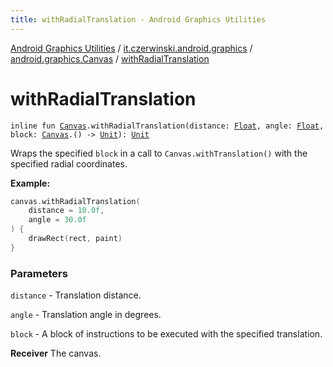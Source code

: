 ```yaml
---
title: withRadialTranslation - Android Graphics Utilities
---
```


[Android Graphics Utilities](../../index.html) / [it.czerwinski.android.graphics](../index.html) / [android.graphics.Canvas](index.html) / [withRadialTranslation](./with-radial-translation.html)

# withRadialTranslation

`inline fun `[`Canvas`](https://developer.android.com/reference/android/graphics/Canvas.html)`.withRadialTranslation(distance: `[`Float`](https://kotlinlang.org/api/latest/jvm/stdlib/kotlin/-float/index.html)`, angle: `[`Float`](https://kotlinlang.org/api/latest/jvm/stdlib/kotlin/-float/index.html)`, block: `[`Canvas`](https://developer.android.com/reference/android/graphics/Canvas.html)`.() -> `[`Unit`](https://kotlinlang.org/api/latest/jvm/stdlib/kotlin/-unit/index.html)`): `[`Unit`](https://kotlinlang.org/api/latest/jvm/stdlib/kotlin/-unit/index.html)

Wraps the specified `block` in a call to `Canvas.withTranslation()`
with the specified radial coordinates.

**Example:**

``` kotlin
canvas.withRadialTranslation(
    distance = 10.0f,
    angle = 30.0f
) {
    drawRect(rect, paint)
}
```

### Parameters

`distance` - Translation distance.

`angle` - Translation angle in degrees.

`block` - A block of instructions to be executed with the specified translation.

**Receiver**
The canvas.

